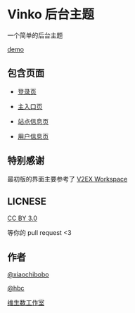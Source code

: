 # Vinko 后台主题

一个简单的后台主题

[demo](http://vtmer.github.io/vinko-backend/)


## 包含页面

- [登录页](signin.html)

- [主入口页](index.html)

- [站点信息页](site.html)

- [用户信息页](user.html)


## 特别感谢

最初版的界面主要参考了 [V2EX Workspace](http://workspace.v2ex.com/)


## LICNESE

[CC BY 3.0](http://creativecommons.org/licenses/by/3.0/)


等你的 pull request <3


## 作者

[@xiaochibobo](https://github.com/xiaochibobo)

[@hbc](https://github.com/bcho)

[维生数工作室](http://www.vtmer.com)
